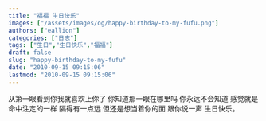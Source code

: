 ```yaml
---
title: "福福 生日快乐"
images: ["/assets/images/og/happy-birthday-to-my-fufu.png"]
authors: ["eallion"]
categories: ["日志"]
tags: ["生日","生日快乐","福福"]
draft: false
slug: "happy-birthday-to-my-fufu"
date: "2010-09-15 09:15:06"
lastmod: "2010-09-15 09:15:06"
---
```


从第一眼看到你我就喜欢上你了
你知道那一眼在哪里吗
你永远不会知道
感觉就是命中注定的一样
隔得有一点远
但还是想当着你的面
跟你说一声
生日快乐。
